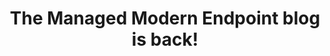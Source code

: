 ---
title: "The Managed Modern Endpoint blog is back!"
excerpt: "At a recent event I was sitting at a table with several Microsoft team members and customers. We all had one thing in common – a love for Microsoft’s Modern Endpoint Management solutions."
header:
    overlay_image:
    teaser:
tags:
  - Impostor Syndrome
  - About me    
---